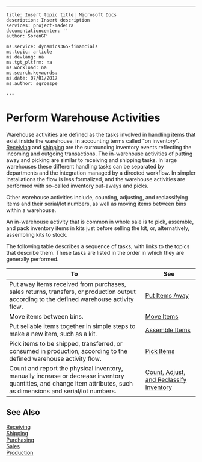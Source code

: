 ---
    title: Insert topic title| Microsoft Docs
    description: Insert description
    services: project-madeira
    documentationcenter: ''
    author: SorenGP

    ms.service: dynamics365-financials
    ms.topic: article
    ms.devlang: na
    ms.tgt_pltfrm: na
    ms.workload: na
    ms.search.keywords:
    ms.date: 07/01/2017
    ms.author: sgroespe

    ---
# Perform Warehouse Activities
Warehouse activities are defined as the tasks involved in handling items that exist inside the warehouse, in accounting terms called "on inventory". [Receiving](../Receiving/receiving.md) and [shipping](../Topic/Shipping.md) are the surrounding inventory events reflecting the incoming and outgoing transactions. The in\-warehouse activities of putting away and picking are similar to receiving and shipping tasks. In large warehouses these different handling tasks can be separated by departments and the integration managed by a directed workflow. In simpler installations the flow is less formalized, and the warehouse activities are performed with so\-called inventory put\-aways and picks.  
  
 Other warehouse activities include, counting, adjusting, and reclassifying items and their serial\/lot numbers, as well as moving items between bins within a warehouse.  
  
 An in\-warehouse activity that is common in whole sale is to pick, assemble, and pack inventory items in kits just before selling the kit, or, alternatively, assembling kits to stock.  
  
 The following table describes a sequence of tasks, with links to the topics that describe them. These tasks are listed in the order in which they are generally performed.  
  
|**To**|**See**|  
|------------|-------------|  
|Put away items received from purchases, sales returns, transfers, or production output according to the defined warehouse activity flow.|[Put Items Away](../WarehouseActivities/put-items-away.md)|  
|Move items between bins.|[Move Items](../WarehouseActivities/move-items.md)|  
|Put sellable items together in simple steps to make a new item, such as a kit.|[Assemble Items](../WarehouseActivities/assemble-items.md)|  
|Pick items to be shipped, transferred, or consumed in production, according to the defined warehouse activity flow.|[Pick Items](../WarehouseActivities/pick-items.md)|  
|Count and report the physical inventory, manually increase or decrease inventory quantities, and change item attributes, such as dimensions and serial\/lot numbers.|[Count, Adjust, and Reclassify Inventory](../WarehouseActivities/count-adjust-and-reclassify-inventory.md)|  
  
## See Also  
 [Receiving](../Receiving/receiving.md)   
 [Shipping](../Topic/Shipping.md)   
 [Purchasing](../Purchasing/purchasing.md)   
 [Sales](../Sales/sales.md)   
 [Production](../Production/production.md)